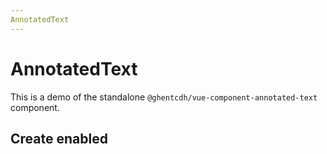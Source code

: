 ```yaml
---
AnnotatedText
---
```


# AnnotatedText

This is a demo of the standalone `@ghentcdh/vue-component-annotated-text` component.

<script setup>

//
import { ref } from 'vue';
import {
  AnnotatedText,
  Debugger,
  UserActionState,
} from "@ghentcdh/vue-component-annotated-text";
import { demoAnnotations } from '@demo/data';

const lines = [
  {
    // gutter: "1.",
    text: "Χ[αι]ρήμ[ων] Ἀπολλωνίωι τῶι",
    start: 0,
    end: 28,
  },
  {
    gutter: "2.",
    text: "[φι]λτάτωι χαίρειν.",
    start: 32,
    end: 50,
  },
  {
    gutter: "3.",
    text: "καὶ διʼ ἑτ[έρας ἐπι]στολῆς ἔγραψά σοι, ἵνα δύο ",
    start: 54,
    end: 100,
  },
]
const  onMouseDown=(e, payload) =>{
 console.log('mouse Down', e, payload);
}

function onMouseMove(e, payload) {
 console.log('mouse Move', e, payload);
}

const textLines = lines;
// const textLinesParsed = textToLines(demoAnnotations.source1.content.text)
const annotations = ref([]);
</script>

## Create enabled

<AnnotatedText
    key="text"
    :component-id="'1'"
    :annotations="annot"
    :lines="textLines"
    :allow-create="true"
/>
